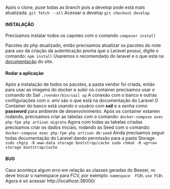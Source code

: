 
Após o clone, puxe todas as branch pois a develop pode está mais atualizada.
`git fetch --all`
Acessar a develop
 `git checkout develop`

#### INSTALAÇÃO
Precisamos instalar todos os capotes com o comando
`composer install`

Pacotes do php atualizado, então precisamos atualizar os pacotes do note para uso da criação da autenticação pronta que o Laravel possui, digite o comando:
`npm install`
Usaremos o recomendado do laravel e o que está na [documentação](https://laravel.com/docs/9.x/starter-kits) do site.

#### Rodar a aplicação
Após a instalação de todos os pacotes, a pasta vendor foi criada, então para usar as imagens do docker e subir os container precisamos usar o comando do Sail
`./vendor/bin/sail up`
A conexão com o banco e outras configurações com o .env são o que está na documentação do Laravel
O Container do banco está usando o usuário com **sail** e a senha como **password** para ambiente de desenvolvimento.
Após os container estarem rodando, precisamos criar as tabelas com o comando:
`docker-compose exec php-fpm php artisan migrate`
Agora com todas as tabelas criadas precisamos criar os dados iniciais, rodando as Seed com o comando:
`docker-compose exec php-fpm php artisan db:seed`
Ainda precisamos seguir todas documentação do Laravel dando permissão para a pasta Storage
`sudo chgrp -R www-data storage bootstrap/cache
 sudo chmod -R ug+rwx storage bootstrap/cache`
#### BUG
Caso aconteça algum erro em relação as classes geradas do Beezer, vc deve trocar o namespace para  FCV, por exemplo:
`namespace  FCB\`
`use FCB\ `
Agora é só acessar http://localhost:38000/



